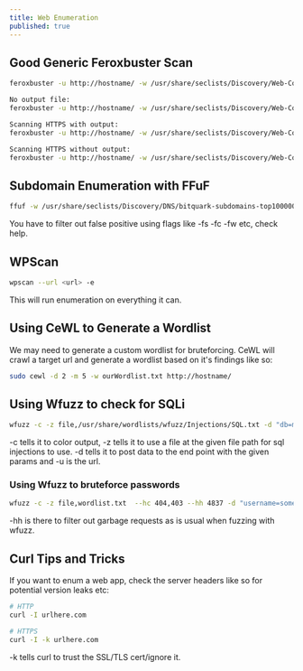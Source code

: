 ```yaml
---
title: Web Enumeration
published: true
---
```




<h2>Good Generic Feroxbuster Scan</h2>

```bash
feroxbuster -u http://hostname/ -w /usr/share/seclists/Discovery/Web-Content/raft-medium-directories-lowercase.txt -x sql,php,txt,bak,db,pdf -C 404,400 -E -g -B -o dirs.txt

No output file:
feroxbuster -u http://hostname/ -w /usr/share/seclists/Discovery/Web-Content/raft-medium-directories-lowercase.txt -x sql,php,txt,bak,db,pdf -E -g -B -C 404,400

Scanning HTTPS with output:
feroxbuster -u http://hostname/ -w /usr/share/seclists/Discovery/Web-Content/raft-medium-directories-lowercase.txt -x sql,php,txt,bak,db,pdf -C 404,400 -E -g -B -k -o dirs.txt

Scanning HTTPS without output:
feroxbuster -u http://hostname/ -w /usr/share/seclists/Discovery/Web-Content/raft-medium-directories-lowercase.txt -x sql,php,txt,bak,db,pdf -C 404,400 -E -g -B -k
```
<h2>Subdomain Enumeration with FFuF</h2>

```bash
ffuf -w /usr/share/seclists/Discovery/DNS/bitquark-subdomains-top100000.txt -u http://hostname/ -H "Host: FUZZ.hostname"
```

You have to filter out false positive using flags like -fs -fc -fw etc, check help.

<h2>WPScan</h2>

```bash
wpscan --url <url> -e
```

This will run enumeration on everything it can.

<h2>Using CeWL to Generate a Wordlist </h2>

We may need to generate a custom wordlist for bruteforcing. CeWL will crawl a target url and generate a wordlist based on it's findings like so:

```bash
sudo cewl -d 2 -m 5 -w ourWordlist.txt http://hostname/
```
<h2> Using Wfuzz to check for SQLi </h2>

```bash
wfuzz -c -z file,/usr/share/wordlists/wfuzz/Injections/SQL.txt -d "db=mysql&id=FUZZ" -u http://URL/
```

-c tells it to color output, -z tells it to use a file at the given file path for sql injections to use. -d tells it to post data to the end point with the given params and -u is the url.

<h3> Using Wfuzz to bruteforce passwords </h3>

```bash
wfuzz -c -z file,wordlist.txt  --hc 404,403 --hh 4837 -d "username=someusername&password=FUZZ" "http://login.url/"
```

-hh is there to filter out garbage requests as is usual when fuzzing with wfuzz.

<h2> Curl Tips and Tricks </h2>

If you want to enum a web app, check the server headers like so for potential version leaks etc:

```bash
# HTTP
curl -I urlhere.com

# HTTPS
curl -I -k urlhere.com
```

-k tells curl to trust the SSL/TLS cert/ignore it.